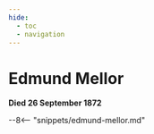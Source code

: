 ```yaml
---
hide:
  - toc
  - navigation 
---
```


# Edmund Mellor

**Died 26 September 1872**

--8<-- "snippets/edmund-mellor.md"
